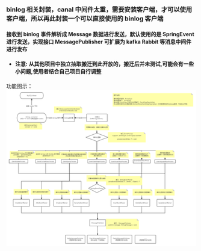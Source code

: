 ### binlog 相关封装，canal 中间件太重，需要安装客户端，才可以使用客户端，所以再此封装一个可以直接使用的 binlog 客户端
#### 接收到 binlog 事件解析成 Message 数据进行发送，默认使用的是 SpringEvent 进行发送，实现接口 MessagePublisher 可扩展为 kafka Rabbit 等消息中间件进行发布


* #### **注意: 从其他项目中独立抽取搬迁到此开放的，搬迁后并未测试,可能会有一些小问题,使用者结合自己项目自行调整**
功能图示：
![结构图.png](%E7%BB%93%E6%9E%84%E5%9B%BE.png)
